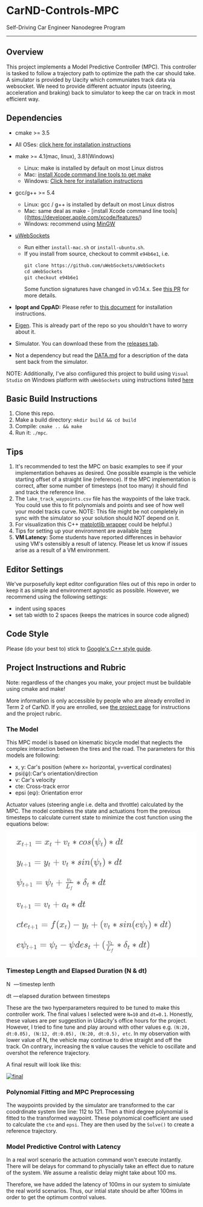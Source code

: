 [model]: ./image/eqns.png "model"
[final]: ./image/mpc_final.gif "Final run on track"
# CarND-Controls-MPC
Self-Driving Car Engineer Nanodegree Program

---
## Overview
This project implements a Model Predictive Controller (MPC). This controller is tasked to  follow a trajectory path to optimize the path the car should take. A simulator is provided by Uacity which communiates track data via websocket. We need to provide different actuator inputs (steering, acceleration and braking) back to simulator to keep the car on track in most efficient way. 
## Dependencies

* cmake >= 3.5
 * All OSes: [click here for installation instructions](https://cmake.org/install/)
* make >= 4.1(mac, linux), 3.81(Windows)
  * Linux: make is installed by default on most Linux distros
  * Mac: [install Xcode command line tools to get make](https://developer.apple.com/xcode/features/)
  * Windows: [Click here for installation instructions](http://gnuwin32.sourceforge.net/packages/make.htm)
* gcc/g++ >= 5.4
  * Linux: gcc / g++ is installed by default on most Linux distros
  * Mac: same deal as make - [install Xcode command line tools]((https://developer.apple.com/xcode/features/)
  * Windows: recommend using [MinGW](http://www.mingw.org/)
* [uWebSockets](https://github.com/uWebSockets/uWebSockets)
  * Run either `install-mac.sh` or `install-ubuntu.sh`.
  * If you install from source, checkout to commit `e94b6e1`, i.e.
    ```
    git clone https://github.com/uWebSockets/uWebSockets
    cd uWebSockets
    git checkout e94b6e1
    ```
    Some function signatures have changed in v0.14.x. See [this PR](https://github.com/udacity/CarND-MPC-Project/pull/3) for more details.

* **Ipopt and CppAD:** Please refer to [this document](https://github.com/udacity/CarND-MPC-Project/blob/master/install_Ipopt_CppAD.md) for installation instructions.
* [Eigen](http://eigen.tuxfamily.org/index.php?title=Main_Page). This is already part of the repo so you shouldn't have to worry about it.
* Simulator. You can download these from the [releases tab](https://github.com/udacity/self-driving-car-sim/releases).
* Not a dependency but read the [DATA.md](./DATA.md) for a description of the data sent back from the simulator.

NOTE: Additionally, I've also confiigured this project to build using `Visual Studio` on Windows platform with `uWebSockets` using instructions listed [here](http://www.codza.com/blog/udacity-uws-in-visualstudio)


## Basic Build Instructions

1. Clone this repo.
2. Make a build directory: `mkdir build && cd build`
3. Compile: `cmake .. && make`
4. Run it: `./mpc`.
## Tips

1. It's recommended to test the MPC on basic examples to see if your implementation behaves as desired. One possible example
is the vehicle starting offset of a straight line (reference). If the MPC implementation is correct, after some number of timesteps
(not too many) it should find and track the reference line.
2. The `lake_track_waypoints.csv` file has the waypoints of the lake track. You could use this to fit polynomials and points and see of how well your model tracks curve. NOTE: This file might be not completely in sync with the simulator so your solution should NOT depend on it.
3. For visualization this C++ [matplotlib wrapper](https://github.com/lava/matplotlib-cpp) could be helpful.)
4.  Tips for setting up your environment are available [here](https://classroom.udacity.com/nanodegrees/nd013/parts/40f38239-66b6-46ec-ae68-03afd8a601c8/modules/0949fca6-b379-42af-a919-ee50aa304e6a/lessons/f758c44c-5e40-4e01-93b5-1a82aa4e044f/concepts/23d376c7-0195-4276-bdf0-e02f1f3c665d)
5. **VM Latency:** Some students have reported differences in behavior using VM's ostensibly a result of latency.  Please let us know if issues arise as a result of a VM environment.

## Editor Settings

We've purposefully kept editor configuration files out of this repo in order to
keep it as simple and environment agnostic as possible. However, we recommend
using the following settings:

* indent using spaces
* set tab width to 2 spaces (keeps the matrices in source code aligned)

## Code Style

Please (do your best to) stick to [Google's C++ style guide](https://google.github.io/styleguide/cppguide.html).

## Project Instructions and Rubric

Note: regardless of the changes you make, your project must be buildable using
cmake and make!

More information is only accessible by people who are already enrolled in Term 2
of CarND. If you are enrolled, see [the project page](https://classroom.udacity.com/nanodegrees/nd013/parts/40f38239-66b6-46ec-ae68-03afd8a601c8/modules/f1820894-8322-4bb3-81aa-b26b3c6dcbaf/lessons/b1ff3be0-c904-438e-aad3-2b5379f0e0c3/concepts/1a2255a0-e23c-44cf-8d41-39b8a3c8264a)
for instructions and the project rubric.

### The Model

This MPC model is based on kinematic bicycle model that neglects the complex interaction between the tires and the road. The parameters for this models are following: 

* x, y: Car's position (where x= horizontal, y=vertical cordinates)
* psi(ψ): Car's orientation/direction
* v: Car's velocity
* cte: Cross-track error
* epsi (eψ): Orientation error

Actuator values (steering angle i.e. delta and throttle) calculated by the MPC. The model combines the state and actuations from the previous timesteps to calculate current state to minimize the cost function using the equations below:

![model]

### Timestep Length and Elapsed Duration (N & dt)

N   — timestep lenth

dt  — elapsed duration between timesteps

These are the two hyperparameters required to be tuned to make this controller work. The final values I selected were `N=10` and `dt=0.1`. Honestly, these values are per suggestion in Udacity's office hours for the project. However, I tried to fine tune and play around with other values e.g. ```(N:20, dt:0.05), (N:12, dt:0.05), (N:20, dt:0.5), etc```. In my observation with lower value of N, the vehicle may continue to drive straight and off the track. On contrary, increasing the `N` value causes the vehicle to oscillate and overshot the reference trajectory. 

A final result will look like this: 

<a href="https://youtu.be/oODwWR3s-us" target="_blank">![final]</a>

### Polynomial Fitting and MPC Preprocessing

The waypoints provided by the simulator are transformed to the car coodrdinate system line line: 112 to 121. Then a third degree polynomial is fitted to the transformed waypoint. These polynomical coefficient are used to calculate the `cte` and `epsi`. They are then used by the `Solve()` to create a reference trajectory.

### Model Predictive Control with Latency

In a real worl scenario the actuation command won't execute instantly. There will be delays for command to physcially take an effect due to nature of the system. We assume a realistic delay might take about 100 ms. 

Therefore, we have added the latency of 100ms in our system to simiulate the real world scenarios. Thus, our intial state should be after 100ms in order to get the optimum control values. 